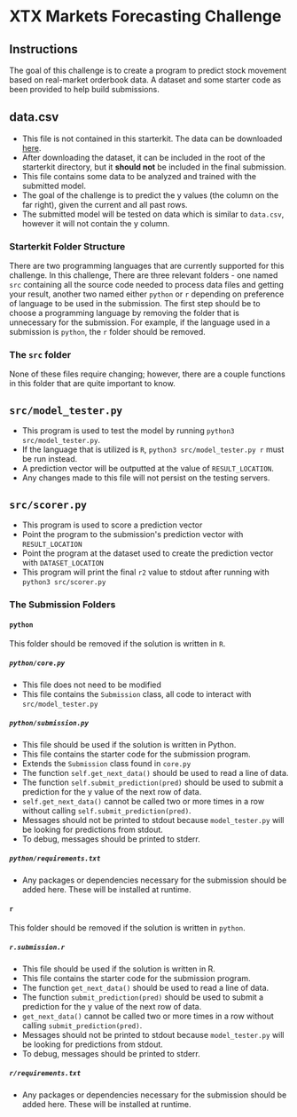# XTX Markets Forecasting Challenge

## Instructions

The goal of this challenge is to create a program to predict stock movement based on real-market orderbook data. A dataset and some starter code as been provided to help build submissions.

## data.csv
* This file is not contained in this starterkit. The data can be downloaded [here](https://www.google.com/search?rlz=1C5CHFA_enUS835US836&ei=FcHiXPuEOsTO5gLG-ayYBw&q=insert+file+download+link+here&oq=insert+file+download+link+here&gs_l=psy-ab.3...4342.5057..5172...0.0..0.130.481.3j2......0....1..gws-wiz.......0i71j35i39.wmmOJos0Zbs).
* After downloading the dataset, it can be included in the root of the starterkit directory, but it **should not** be included in the final submission.
* This file contains some data to be analyzed and trained with the submitted model. 
* The goal of the challenge is to predict the y values (the column on the far right), given the current and all past rows. 
* The submitted model will be tested on data which is similar to `data.csv`, however it will not contain the y column.

### Starterkit Folder Structure

There are two programming languages that are currently supported for this challenge. In this challenge, There are three relevant folders - one named `src` containing all the source code
needed to process data files and getting your result, another two named either `python` or `r` depending on preference of language to be used in the submission. The first step should be to choose a
programming language by removing the folder that is unnecessary for the submission. For example, if the language used in a submission is `python`, the `r` folder should be removed.

### The `src` folder

None of these files require changing; however, there are a couple functions in this folder that are quite important to know.

## `src/model_tester.py`
* This program is used to test the model by running `python3 src/model_tester.py`.
* If the language that is utilized is `R`, `python3 src/model_tester.py r` must be run instead.
* A prediction vector will be outputted at the value of `RESULT_LOCATION`.
* Any changes made to this file will not persist on the testing servers.

## `src/scorer.py`
* This program is used to score a prediction vector
* Point the program to the submission's prediction vector with `RESULT_LOCATION`
* Point the program at the dataset used to create the prediction vector with `DATASET_LOCATION`
* This program will print the final `r2` value to stdout after running with `python3 src/scorer.py` 

### The Submission Folders

#### `python`

This folder should be removed if the solution is written in `R`.

##### `python/core.py`
* This file does not need to be modified
* This file contains the `Submission` class, all code to interact with `src/model_tester.py`

##### `python/submission.py`
* This file should be used if the solution is written in Python.
* This file contains the starter code for the submission program.
* Extends the `Submission` class found in `core.py`
* The function `self.get_next_data()` should be used to read a line of data.
* The function `self.submit_prediction(pred)` should be used to submit a prediction for the y value of the next row of data.
* `self.get_next_data()` cannot be called two or more times in a row without calling `self.submit_prediction(pred)`.
* Messages should not be printed to stdout because `model_tester.py` will be looking for predictions from stdout.
* To debug, messages should be printed to stderr.

##### `python/requirements.txt`
* Any packages or dependencies necessary for the submission should be added here. These will be installed at runtime.

#### `r`

This folder should be removed if the solution is written in `python`.

##### `r.submission.r`
* This file should be used if the solution is written in R.
* This file contains the starter code for the submission program.
* The function `get_next_data()` should be used to read a line of data.
* The function `submit_prediction(pred)` should be used to submit a prediction for the y value of the next row of data.
* `get_next_data()` cannot be called two or more times in a row without calling `submit_prediction(pred)`.
* Messages should not be printed to stdout because `model_tester.py` will be looking for predictions from stdout.
* To debug, messages should be printed to stderr.

##### `r/requirements.txt`
* Any packages or dependencies necessary for the submission should be added here. These will be installed at runtime.
